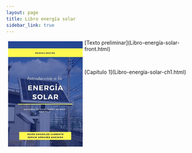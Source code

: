 ```yaml
---
layout: page
title: Libro energía solar
sidebar_link: true
---
```




<img src="CaratulaLibroEsmall.jpg" alt="title" align="left" style="padding:5px" width="200px">
[Texto preliminar](Libro-energía-solar-front.html)
<p>&nbsp;</p>
[Capítulo 1](Libro-energía-solar-ch1.html)
